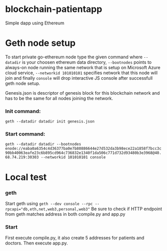 # blockchain-patientapp
Simple dapp using Ethereum

# Geth node setup
To start private go-ethereum node type the given command where `--datadir` is your choosen ethereum data directory, `--bootnodes` points to always-on node running the same network that is setup on Microsoft Azure cloud service, `--networkid 101010101` specifies network that this node will join and finally `console` will drop interactive JS console after successfull geth node setup.

Genesis.json is descriptor of genesis block for this blockchain network and has to be the same for all nodes joining the network.

### Init command:
`geth --datadir datadir init genesis.json`

### Start command:
`geth --datadir datadir --bootnodes enode://eaba0a6354c4d36377ba0e7b80886644e27d532da3b98ece22a1858f7bcc3c90bb40063eafe23c6b895cd964c736832e1340f1da506c771d732d93480b3e3968@40.68.74.219:30303 --networkid 101010101 console`

# Local test
### geth
Start geth using `geth --dev console --rpc --rpcapi="db,eth,net,web3,personal,web3"`
Be sure to check if HTTP endpoint from geth matches address in both compile.py and app.py

### Start
First execute compile.py, it also create 5 addresses for patients and doctors.
Then execute app.py.
